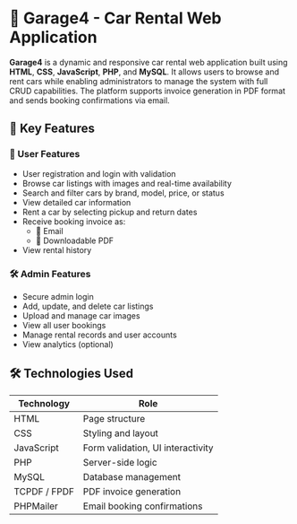 # 🚗 Garage4 - Car Rental Web Application

**Garage4** is a dynamic and responsive car rental web application built using **HTML**, **CSS**, **JavaScript**, **PHP**, and **MySQL**. 
It allows users to browse and rent cars while enabling administrators to manage the system with full CRUD capabilities. 
The platform supports invoice generation in PDF format and sends booking confirmations via email.

## 🌟 Key Features

### 👥 User Features
- User registration and login with validation
- Browse car listings with images and real-time availability
- Search and filter cars by brand, model, price, or status
- View detailed car information
- Rent a car by selecting pickup and return dates
- Receive booking invoice as:
  - 📩 Email
  - 📄 Downloadable PDF
- View rental history

### 🛠️ Admin Features
- Secure admin login
- Add, update, and delete car listings
- Upload and manage car images
- View all user bookings
- Manage rental records and user accounts
- View analytics (optional)


## 🛠️ Technologies Used

| Technology | Role                              |
|------------|-----------------------------------|
| HTML       | Page structure                    |
| CSS        | Styling and layout                |
| JavaScript | Form validation, UI interactivity |
| PHP        | Server-side logic                 |
| MySQL      | Database management               |
| TCPDF / FPDF| PDF invoice generation           |
| PHPMailer  | Email booking confirmations       |
